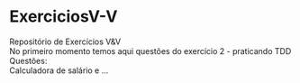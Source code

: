 # ExerciciosV-V
Repositório de Exercícios V&V
<br>
  No primeiro momento temos aqui questões do exercício 2 -  praticando TDD<br>
  Questões:<br>
    Calculadora de salário e ...
